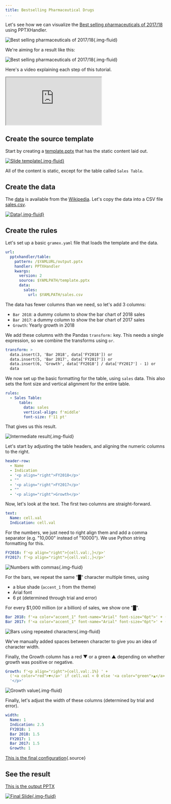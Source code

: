 ```yaml
---
title: Bestselling Pharmaceutical Drugs
...
```


Let's see how we can visualize the [Best selling pharmaceuticals of 2017/18][data] using PPTXHandler.

![Best selling pharmaceuticals of 2017/18](sales-table.png){.img-fluid}

We're aiming for a result like this:

![Best selling pharmaceuticals of 2017/18](output.jpg){.img-fluid}

Here's a video explaining each step of this tutorial.

<div class="ratio ratio-16x9">
  <iframe src="https://www.youtube.com/embed/Kwsftx9UV7o" allowfullscreen></iframe>
</div>

## Create the source template

Start by creating a [template.pptx](template.pptx) that has the static content laid out.

[![Slide template](template.png){.img-fluid}](template.pptx)

All of the content is static, except for the table called `Sales Table`.

## Create the data

The [data][data] is available from the [Wikipedia][data]. Let's copy the data into a CSV file [sales.csv](sales.csv).

[![Data](sales.png){.img-fluid}](sales.csv)

[data]: https://en.wikipedia.org/wiki/List_of_largest_selling_pharmaceutical_products#Best_selling_pharmaceuticals_of_2017/18

## Create the rules

Let's set up a basic `gramex.yaml` file that loads the template and the data.

```yaml
url:
  pptxhandler/table:
    pattern: /$YAMLURL/output.pptx
    handler: PPTXHandler
    kwargs:
      version: 2
      source: $YAMLPATH/template.pptx
      data:
        sales:
          url: $YAMLPATH/sales.csv
```

The data has fewer columns than we need, so let's add 3 columns:

- `Bar 2018`: a dummy column to show the bar chart of 2018 sales
- `Bar 2017`: a dummy column to show the bar chart of 2017 sales
- `Growth`: Yearly growth in 2018

We add these columns with the Pandas `transform:` key. This needs a single expression, so we
combine the transforms using `or`.

```yaml
transform: >
  data.insert(3, 'Bar 2018', data['FY2018']) or
  data.insert(5, 'Bar 2017', data['FY2017']) or
  data.insert(6, 'Growth', data['FY2018'] / data['FY2017'] - 1) or
  data
```

We now set up the basic formatting for the table, using `sales` data. This also sets the font size
and vertical alignment for the entire table.

```yaml
rules:
  - Sales Table:
      table:
        data: sales
        vertical-align: f'middle'
        font-size: f'11 pt'
```

That gives us this result.

![Intermediate result](intermediate.png){.img-fluid}

Let's start by adjusting the table headers, and aligning the numeric columns to the right.

```yaml
header-row:
  - Name
  - Indication
  - '<p align="right">FY2018</p>'
  - ""
  - '<p align="right">FY2017</p>'
  - ""
  - '<p align="right">Growth</p>'
```

Now, let's look at the text. The first two columns are straight-forward.

```yaml
text:
  Name: cell.val
  Indication: cell.val
```

For the numbers, we just need to right align them and add a comma separator (e.g. "10,000" instead of "10000"). We use Python string formatting for this.

```yaml
FY2018: f'<p align="right">{cell.val:,}</p>'
FY2017: f'<p align="right">{cell.val:,}</p>'
```

![Numbers with commas](comma.png){.img-fluid}

For the bars, we repeat the same "█" character multiple times, using

- a blue shade (`accent_1` from the theme)
- Arial font
- 6 pt (determined through trial and error)

For every $1,000 million (or a billion) of sales, we show one "█".

```yaml
Bar 2018: f'<a color="accent_1" font-name="Arial" font-size="6pt">' + ('█' * int(cell.val / 1000)) + '</a>'
Bar 2017: f'<a color="accent_1" font-name="Arial" font-size="6pt">' + ('█' * int(cell.val / 1000)) + '</a>'
```

![Bars using repeated characters](bars.png){.img-fluid}

We've manually added spaces between character to give you an idea of character width.

Finally, the Growth column has a red ▼ or a green ▲ depending on whether growth was positive or negative.

```yaml
Growth: f'<p align="right">{cell.val:.1%} ' +
  ('<a color="red">▼</a>' if cell.val < 0 else '<a color="green">▲</a>') +
  '</p>'
```

![Growth value](growth.png){.img-fluid}

Finally, let's adjust the width of these columns (determined by trial and error).

```yaml
width:
  Name: 1
  Indication: 2.5
  FY2018: 1
  Bar 2018: 1.5
  FY2017: 1
  Bar 2017: 1.5
  Growth: 1
```

[This is the final configuration](gramex.yaml.source){.source}

## See the result

[This is the output PPTX](output.pptx)

[![Final Slide](output.jpg){.img-fluid}](output.pptx)
